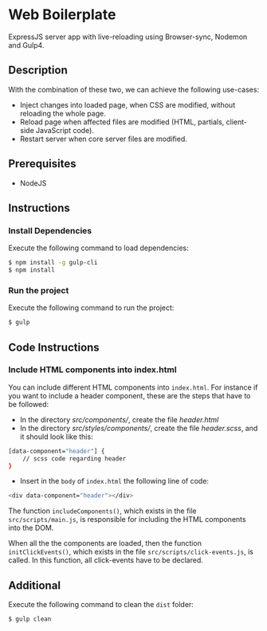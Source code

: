 #  Web Boilerplate
ExpressJS server app with live-reloading using Browser-sync, Nodemon and Gulp4.

## Description
With the combination of these two, we can achieve the following use-cases:
* Inject changes into loaded page, when CSS are modified, without reloading the whole page.
* Reload page when affected files are modified (HTML, partials, client-side JavaScript code).
* Restart server when core server files are modified.

## Prerequisites
  - NodeJS

## Instructions
### Install Dependencies
Execute the following command to load dependencies:
```sh
$ npm install -g gulp-cli
$ npm install
```
### Run the project
Execute the following command to run the project:
```sh
$ gulp
```

## Code Instructions
### Include HTML components into index.html
You can include different HTML components into `index.html`. For instance if you want to include a header component, these are the steps that have to be followed:
* In the directory *src/components/*, create the file *header.html*
* In the directory *src/styles/components/*, create the file *header.scss*, and it should look like this:
```sh
[data-component="header"] {
    // scss code regarding header
}
```
* Insert in the `body` of `index.html` the following line of code:
``` sh
<div data-component="header"></div>
```
The function `includeComponents()`, which exists in the file `src/scripts/main.js`, is responsible for including the HTML components into the DOM.

When all the the components are loaded, then the function `initClickEvents()`, which exists in the file `src/scripts/click-events.js`, is called. In this function, all click-events have to be declared.

## Additional
Execute the following command to clean the `dist` folder:
```sh
$ gulp clean
```